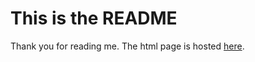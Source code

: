 This is the README
==================

Thank you for reading me.
The html page is hosted [here](https://sepaia.github.io/ "Title").

